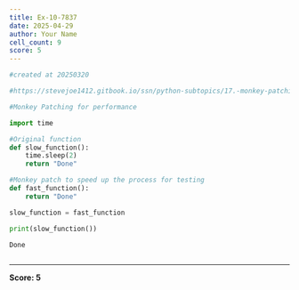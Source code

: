 ```yaml
---
title: Ex-10-7837
date: 2025-04-29
author: Your Name
cell_count: 9
score: 5
---
```


```python
#created at 20250320
```


```python
#https://stevejoe1412.gitbook.io/ssn/python-subtopics/17.-monkey-patching
```


```python
#Monkey Patching for performance
```


```python
import time
```


```python
#Original function
def slow_function():
    time.sleep(2)
    return "Done"
```


```python
#Monkey patch to speed up the process for testing
def fast_function():
    return "Done"
```


```python
slow_function = fast_function
```


```python
print(slow_function())
```

    Done



```python

```


---
**Score: 5**
